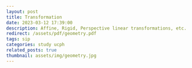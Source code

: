 ```yaml
---
layout: post
title: Transformation
date: 2023-03-12 17:39:00
description: Affine, Rigid, Perspective linear transformations, etc.
redirect: /assets/pdf/geometry.pdf
tags: sip
categories: study ucph
related_posts: true
thumbnail: assets/img/geometry.jpg
---
```

